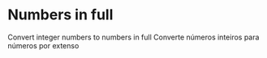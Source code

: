 # Numbers in full
Convert integer numbers to numbers in full
Converte números inteiros para números por extenso